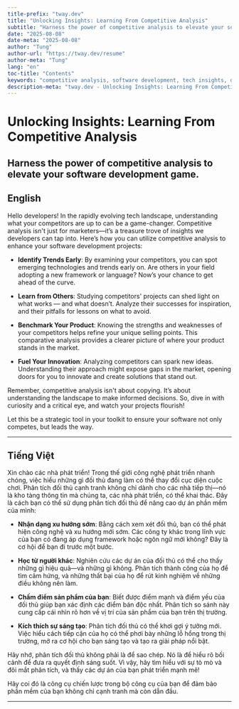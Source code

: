 ```yaml
---
title-prefix: "tway.dev"
title: "Unlocking Insights: Learning From Competitive Analysis"
subtitle: "Harness the power of competitive analysis to elevate your software development game."
date: "2025-08-08"
date-meta: "2025-08-08"
author: "Tung"
author-url: "https://tway.dev/resume"
author-meta: "Tung"
lang: "en"
toc-title: "Contents"
keywords: "competitive analysis, software development, tech insights, developer strategies"
description-meta: "tway.dev - Unlocking Insights: Learning From Competitive Analysis - Harness the power of competitive analysis to elevate your software development game."
---
```


# Unlocking Insights: Learning From Competitive Analysis
## Harness the power of competitive analysis to elevate your software development game.

## English
Hello developers! In the rapidly evolving tech landscape, understanding what your competitors are up to can be a game-changer. Competitive analysis isn't just for marketers—it’s a treasure trove of insights we developers can tap into. Here’s how you can utilize competitive analysis to enhance your software development projects:

- **Identify Trends Early**: By examining your competitors, you can spot emerging technologies and trends early on. Are others in your field adopting a new framework or language? Now’s your chance to get ahead of the curve.

- **Learn from Others**: Studying competitors' projects can shed light on what works — and what doesn’t. Analyze their successes for inspiration, and their pitfalls for lessons on what to avoid.

- **Benchmark Your Product**: Knowing the strengths and weaknesses of your competitors helps refine your unique selling points. This comparative analysis provides a clearer picture of where your product stands in the market.

- **Fuel Your Innovation**: Analyzing competitors can spark new ideas. Understanding their approach might expose gaps in the market, opening doors for you to innovate and create solutions that stand out.

Remember, competitive analysis isn't about copying. It’s about understanding the landscape to make informed decisions. So, dive in with curiosity and a critical eye, and watch your projects flourish!

Let this be a strategic tool in your toolkit to ensure your software not only competes, but leads the way.

---

## Tiếng Việt
Xin chào các nhà phát triển! Trong thế giới công nghệ phát triển nhanh chóng, việc hiểu những gì đối thủ đang làm có thể thay đổi cục diện cuộc chơi. Phân tích đối thủ cạnh tranh không chỉ dành cho các nhà tiếp thị—nó là kho tàng thông tin mà chúng ta, các nhà phát triển, có thể khai thác. Đây là cách bạn có thể sử dụng phân tích đối thủ để nâng cao dự án phần mềm của mình:

- **Nhận dạng xu hướng sớm**: Bằng cách xem xét đối thủ, bạn có thể phát hiện công nghệ và xu hướng mới sớm. Các công ty khác trong lĩnh vực của bạn có đang áp dụng framework hoặc ngôn ngữ mới không? Đây là cơ hội để bạn đi trước một bước.

- **Học từ người khác**: Nghiên cứu các dự án của đối thủ có thể cho thấy những gì hiệu quả—và những gì không. Phân tích thành công của họ để tìm cảm hứng, và những thất bại của họ để rút kinh nghiệm về những điều không nên làm.

- **Chấm điểm sản phẩm của bạn**: Biết được điểm mạnh và điểm yếu của đối thủ giúp bạn xác định các điểm bán độc nhất. Phân tích so sánh này cung cấp cái nhìn rõ hơn về vị trí của sản phẩm của bạn trên thị trường.

- **Kích thích sự sáng tạo**: Phân tích đối thủ có thể khơi gợi ý tưởng mới. Việc hiểu cách tiếp cận của họ có thể phơi bày những lỗ hổng trong thị trường, mở ra cơ hội cho bạn sáng tạo và tạo ra giải pháp nổi bật.

Hãy nhớ, phân tích đối thủ không phải là để sao chép. Nó là để hiểu rõ bối cảnh để đưa ra quyết định sáng suốt. Vì vậy, hãy tìm hiểu với sự tò mò và đôi mắt phân tích, và thấy các dự án của bạn phát triển mạnh mẽ!

Hãy coi đó là công cụ chiến lược trong bộ công cụ của bạn để đảm bảo phần mềm của bạn không chỉ cạnh tranh mà còn dẫn đầu.

---